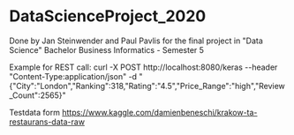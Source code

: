 # DataScienceProject_2020

Done by Jan Steinwender and Paul Pavlis for the final project in "Data Science" Bachelor Business Informatics - Semester 5

Example for REST call:
curl -X POST http://localhost:8080/keras --header "Content-Type:application/json" -d "{\"City\":\"London\",\"Ranking\":318,\"Rating\":\"4.5\",\"Price_Range\":\"high\",\"Review_Count\":2565}"

Testdata form https://www.kaggle.com/damienbeneschi/krakow-ta-restaurans-data-raw
